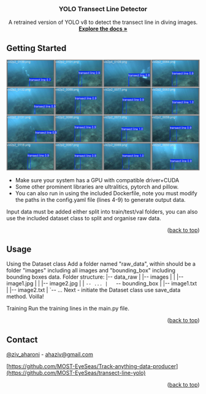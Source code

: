 
<!-- PROJECT SHIELDS -->
<!--
*** I'm using markdown "reference style" links for readability.
*** Reference links are enclosed in brackets [ ] instead of parentheses ( ).
*** See the bottom of this document for the declaration of the reference variables
-->



<!-- PROJECT LOGO -->
<br />
<div align="center">

  <h3 align="center">YOLO Transect Line Detector</h3>

  <p align="center">
    A retrained version of YOLO v8 to detect the transect line in diving images. 
    <br />
    <a href="(https://github.com/MOST-EyeSeas/transect-line-yolo/blob/master/val_batch2_pred.jpg)"><strong>Explore the docs »</strong></a>
    <br />
  </p>
</div>


<!-- GETTING STARTED -->
## Getting Started
![image_mask_bounding_box](https://github.com/MOST-EyeSeas/transect-line-yolo/blob/master/val_batch2_pred.jpg)

- Make sure your system has a GPU with compatible driver+CUDA
- Some other prominent libraries are ultralitics, pytorch and pillow.
- You can also run in using the included Dockerfile, note you must modify the paths in the config.yaml file (lines 4-9) to generate output data.

Input data must be added either split into train/test/val folders, you can also use the included dataset class to split and organise raw data.

<p align="right">(<a href="#readme-top">back to top</a>)</p>

<!-- USAGE EXAMPLES -->
## Usage
Using the Dataset class
Add a folder named "raw_data", within should be a folder "images" including all images and "bounding_box" including bounding boxes data.
Folder structure:
|-- data_raw
|   |-- images
|   |   |-- image1.jpg
|   |   |-- image2.jpg
|   |   `-- ...
|   `-- bounding_box
|       |-- image1.txt
|       |-- image2.txt
|       `-- ...
Next - initiate the Dataset class use save_data method. Voilla!

Training
Run the training lines in the main.py file.


<p align="right">(<a href="#readme-top">back to top</a>)</p>


<!-- CONTACT -->
## Contact

[@ziv_aharoni](https://www.linkedin.com/in/ziv-aharoni-3909271b0/) - ahaziv@gmail.com

[https://github.com/MOST-EyeSeas/Track-anything-data-producer](https://github.com/MOST-EyeSeas/transect-line-yolo)

<p align="right">(<a href="#readme-top">back to top</a>)</p>


<!-- MARKDOWN LINKS & IMAGES -->
<!-- https://www.markdownguide.org/basic-syntax/#reference-style-links -->
[product-screenshot]: [snake_cube_solution.png](https://github.com/MOST-EyeSeas/Track-anything-data-producer/blob/main/image_mask_bb.JPG)
